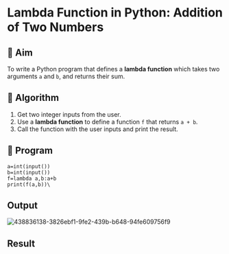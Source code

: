 # Lambda Function in Python: Addition of Two Numbers

## 🎯 Aim
To write a Python program that defines a **lambda function** which takes two arguments `a` and `b`, and returns their sum.

## 🧠 Algorithm
1. Get two integer inputs from the user.
2. Use a **lambda function** to define a function `f` that returns `a + b`.
3. Call the function with the user inputs and print the result.

## 🧾 Program
```
a=int(input())
b=int(input())
f=lambda a,b:a+b
print(f(a,b))\
```
## Output
![438836138-3826ebf1-9fe2-439b-b648-94fe609756f9](https://github.com/user-attachments/assets/26d7c007-11cb-4fbf-b431-0d0bb6122e65)

## Result
